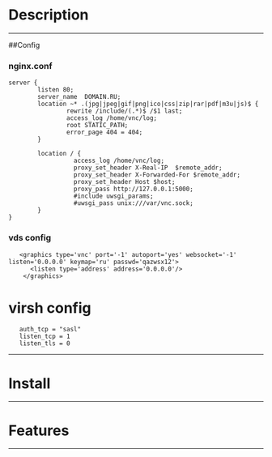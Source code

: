 # Description
-------------------

##Config

### nginx.conf

    server {
            listen 80;
            server_name  DOMAIN.RU;
            location ~* .(jpg|jpeg|gif|png|ico|css|zip|rar|pdf|m3u|js)$ {
                    rewrite /include/(.*)$ /$1 last;
                    access_log /home/vnc/log;
                    root STATIC_PATH;
                    error_page 404 = 404;
            }
    
            location / {
                      access_log /home/vnc/log;
                      proxy_set_header X-Real-IP  $remote_addr;
                      proxy_set_header X-Forwarded-For $remote_addr;
                      proxy_set_header Host $host;
                      proxy_pass http://127.0.0.1:5000;
                      #include uwsgi_params;
                      #uwsgi_pass unix:///var/vnc.sock;
            }
    }

### vds config

       <graphics type='vnc' port='-1' autoport='yes' websocket='-1' listen='0.0.0.0' keymap='ru' passwd='qazwsx12'>
          <listen type='address' address='0.0.0.0'/>
        </graphics>


# virsh config

       auth_tcp = "sasl"
       listen_tcp = 1
       listen_tls = 0
       

-------------------

# Install
-------------------

# Features
-------------------